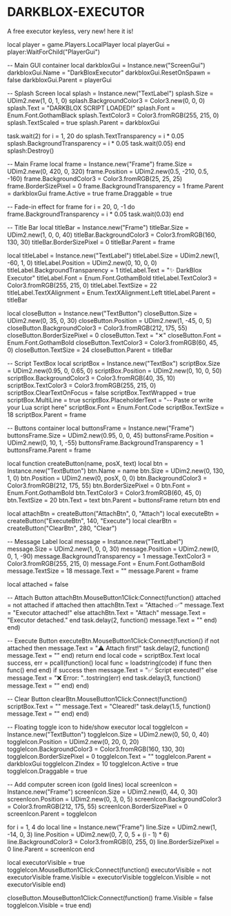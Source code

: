 # DARKBLOX-EXECUTOR
A free executor keyless, very new!
here it is!



local player = game.Players.LocalPlayer
local playerGui = player:WaitForChild("PlayerGui")

-- Main GUI container
local darkbloxGui = Instance.new("ScreenGui")
darkbloxGui.Name = "DarkBloxExecutor"
darkbloxGui.ResetOnSpawn = false
darkbloxGui.Parent = playerGui

-- Splash Screen
local splash = Instance.new("TextLabel")
splash.Size = UDim2.new(1, 0, 1, 0)
splash.BackgroundColor3 = Color3.new(0, 0, 0)
splash.Text = "DARKBLOX SCRIPT LOADED!"
splash.Font = Enum.Font.GothamBlack
splash.TextColor3 = Color3.fromRGB(255, 215, 0)
splash.TextScaled = true
splash.Parent = darkbloxGui

task.wait(2)
for i = 1, 20 do
	splash.TextTransparency = i * 0.05
	splash.BackgroundTransparency = i * 0.05
	task.wait(0.05)
end
splash:Destroy()

-- Main Frame
local frame = Instance.new("Frame")
frame.Size = UDim2.new(0, 420, 0, 320)
frame.Position = UDim2.new(0.5, -210, 0.5, -160)
frame.BackgroundColor3 = Color3.fromRGB(25, 25, 25)
frame.BorderSizePixel = 0
frame.BackgroundTransparency = 1
frame.Parent = darkbloxGui
frame.Active = true
frame.Draggable = true

-- Fade-in effect for frame
for i = 20, 0, -1 do
	frame.BackgroundTransparency = i * 0.05
	task.wait(0.03)
end

-- Title Bar
local titleBar = Instance.new("Frame")
titleBar.Size = UDim2.new(1, 0, 0, 40)
titleBar.BackgroundColor3 = Color3.fromRGB(160, 130, 30)
titleBar.BorderSizePixel = 0
titleBar.Parent = frame

local titleLabel = Instance.new("TextLabel")
titleLabel.Size = UDim2.new(1, -60, 1, 0)
titleLabel.Position = UDim2.new(0, 10, 0, 0)
titleLabel.BackgroundTransparency = 1
titleLabel.Text = "✨ DarkBlox Executor"
titleLabel.Font = Enum.Font.GothamBold
titleLabel.TextColor3 = Color3.fromRGB(255, 215, 0)
titleLabel.TextSize = 22
titleLabel.TextXAlignment = Enum.TextXAlignment.Left
titleLabel.Parent = titleBar

local closeButton = Instance.new("TextButton")
closeButton.Size = UDim2.new(0, 35, 0, 30)
closeButton.Position = UDim2.new(1, -45, 0, 5)
closeButton.BackgroundColor3 = Color3.fromRGB(212, 175, 55)
closeButton.BorderSizePixel = 0
closeButton.Text = "✕"
closeButton.Font = Enum.Font.GothamBold
closeButton.TextColor3 = Color3.fromRGB(60, 45, 0)
closeButton.TextSize = 24
closeButton.Parent = titleBar

-- Script TextBox
local scriptBox = Instance.new("TextBox")
scriptBox.Size = UDim2.new(0.95, 0, 0.65, 0)
scriptBox.Position = UDim2.new(0, 10, 0, 50)
scriptBox.BackgroundColor3 = Color3.fromRGB(40, 35, 10)
scriptBox.TextColor3 = Color3.fromRGB(255, 215, 0)
scriptBox.ClearTextOnFocus = false
scriptBox.TextWrapped = true
scriptBox.MultiLine = true
scriptBox.PlaceholderText = "-- Paste or write your Lua script here"
scriptBox.Font = Enum.Font.Code
scriptBox.TextSize = 18
scriptBox.Parent = frame

-- Buttons container
local buttonsFrame = Instance.new("Frame")
buttonsFrame.Size = UDim2.new(0.95, 0, 0, 45)
buttonsFrame.Position = UDim2.new(0, 10, 1, -55)
buttonsFrame.BackgroundTransparency = 1
buttonsFrame.Parent = frame

local function createButton(name, posX, text)
	local btn = Instance.new("TextButton")
	btn.Name = name
	btn.Size = UDim2.new(0, 130, 1, 0)
	btn.Position = UDim2.new(0, posX, 0, 0)
	btn.BackgroundColor3 = Color3.fromRGB(212, 175, 55)
	btn.BorderSizePixel = 0
	btn.Font = Enum.Font.GothamBold
	btn.TextColor3 = Color3.fromRGB(60, 45, 0)
	btn.TextSize = 20
	btn.Text = text
	btn.Parent = buttonsFrame
	return btn
end

local attachBtn = createButton("AttachBtn", 0, "Attach")
local executeBtn = createButton("ExecuteBtn", 140, "Execute")
local clearBtn = createButton("ClearBtn", 280, "Clear")

-- Message Label
local message = Instance.new("TextLabel")
message.Size = UDim2.new(1, 0, 0, 30)
message.Position = UDim2.new(0, 0, 1, -90)
message.BackgroundTransparency = 1
message.TextColor3 = Color3.fromRGB(255, 215, 0)
message.Font = Enum.Font.GothamBold
message.TextSize = 18
message.Text = ""
message.Parent = frame

local attached = false

-- Attach Button
attachBtn.MouseButton1Click:Connect(function()
	attached = not attached
	if attached then
		attachBtn.Text = "Attached ✅"
		message.Text = "Executor attached!"
	else
		attachBtn.Text = "Attach"
		message.Text = "Executor detached."
	end
	task.delay(2, function()
		message.Text = ""
	end)
end)

-- Execute Button
executeBtn.MouseButton1Click:Connect(function()
	if not attached then
		message.Text = "⚠️ Attach first!"
		task.delay(2, function()
			message.Text = ""
		end)
		return
	end
	local code = scriptBox.Text
	local success, err = pcall(function()
		local func = loadstring(code)
		if func then func() end
	end)
	if success then
		message.Text = "✅ Script executed!"
	else
		message.Text = "❌ Error: "..tostring(err)
	end
	task.delay(3, function()
		message.Text = ""
	end)
end)

-- Clear Button
clearBtn.MouseButton1Click:Connect(function()
	scriptBox.Text = ""
	message.Text = "Cleared!"
	task.delay(1.5, function()
		message.Text = ""
	end)
end)

-- Floating toggle icon to hide/show executor
local toggleIcon = Instance.new("TextButton")
toggleIcon.Size = UDim2.new(0, 50, 0, 40)
toggleIcon.Position = UDim2.new(0, 20, 0, 20)
toggleIcon.BackgroundColor3 = Color3.fromRGB(160, 130, 30)
toggleIcon.BorderSizePixel = 0
toggleIcon.Text = ""
toggleIcon.Parent = darkbloxGui
toggleIcon.ZIndex = 10
toggleIcon.Active = true
toggleIcon.Draggable = true

-- Add computer screen icon (gold lines)
local screenIcon = Instance.new("Frame")
screenIcon.Size = UDim2.new(0, 44, 0, 30)
screenIcon.Position = UDim2.new(0, 3, 0, 5)
screenIcon.BackgroundColor3 = Color3.fromRGB(212, 175, 55)
screenIcon.BorderSizePixel = 0
screenIcon.Parent = toggleIcon

for i = 1, 4 do
	local line = Instance.new("Frame")
	line.Size = UDim2.new(1, -14, 0, 3)
	line.Position = UDim2.new(0, 7, 0, 5 + (i - 1) * 6)
	line.BackgroundColor3 = Color3.fromRGB(0, 255, 0)
	line.BorderSizePixel = 0
	line.Parent = screenIcon
end

local executorVisible = true
toggleIcon.MouseButton1Click:Connect(function()
	executorVisible = not executorVisible
	frame.Visible = executorVisible
	toggleIcon.Visible = not executorVisible
end)

closeButton.MouseButton1Click:Connect(function()
	frame.Visible = false
	toggleIcon.Visible = true
end)
